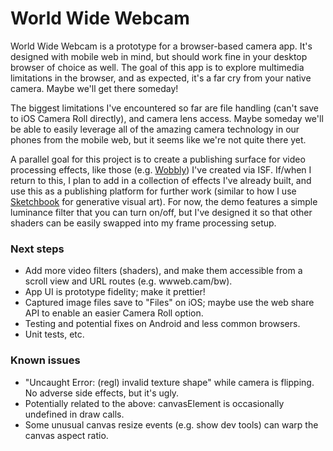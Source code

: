 # World Wide Webcam

World Wide Webcam is a prototype for a browser-based camera app. It's designed with mobile web in mind, but should work fine in your desktop browser of choice as well. The goal of this app is to explore multimedia limitations in the browser, and as expected, it's a far cry from your native camera. Maybe we'll get there someday!

The biggest limitations I've encountered so far are file handling (can't save to iOS Camera Roll directly), and camera lens access. Maybe someday we'll be able to easily leverage all of the amazing camera technology in our phones from the mobile web, but it seems like we're not quite there yet.

A parallel goal for this project is to create a publishing surface for video processing effects, like those (e.g. [Wobbly](https://editor.isf.video/shaders/624d2c75fa14610014854058)) I've created via ISF. If/when I return to this, I plan to add in a collection of effects I've already built, and use this as a publishing platform for further work (similar to how I use [Sketchbook](https://sketchbook.flatpickles.com/) for generative visual art). For now, the demo features a simple luminance filter that you can turn on/off, but I've designed it so that other shaders can be easily swapped into my frame processing setup.

### Next steps

- Add more video filters (shaders), and make them accessible from a scroll view and URL routes (e.g. wwweb.cam/bw).
- App UI is prototype fidelity; make it prettier!
- Captured image files save to "Files" on iOS; maybe use the web share API to enable an easier Camera Roll option.
- Testing and potential fixes on Android and less common browsers.
- Unit tests, etc.

### Known issues

- "Uncaught Error: (regl) invalid texture shape" while camera is flipping. No adverse side effects, but it's ugly.
- Potentially related to the above: canvasElement is occasionally undefined in draw calls.
- Some unusual canvas resize events (e.g. show dev tools) can warp the canvas aspect ratio.
